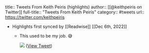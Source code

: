 title:: Tweets From Keith Peiris (highlights)
author:: [[@keithpeiris on Twitter]]
full-title:: "Tweets From Keith Peiris"
category:: #tweets
url:: https://twitter.com/keithpeiris

- Highlights first synced by [[Readwise]] [[Dec 6th, 2022]]
	- This used to be my job. 😅 
	  
	  ![](https://pbs.twimg.com/media/FjOeSycUcAIKrNs.jpg) ([View Tweet](https://twitter.com/keithpeiris/status/1599796755591483392))